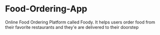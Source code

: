 # Food-Ordering-App
Online Food Ordering Platform called Foody. It helps users order food from their favorite restaurants and they'e are delivered to their doorstep
